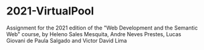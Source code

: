 # 2021-VirtualPool
Assignment for the 2021 edition of the "Web Development and the Semantic Web" course, by Heleno Sales Mesquita, Andre Neves Prestes, Lucas Giovani de Paula Salgado and Victor David Lima
